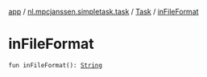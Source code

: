 [app](../../index.md) / [nl.mpcjanssen.simpletask.task](../index.md) / [Task](index.md) / [inFileFormat](.)

# inFileFormat

`fun inFileFormat(): `[`String`](https://kotlinlang.org/api/latest/jvm/stdlib/kotlin/-string/index.html)